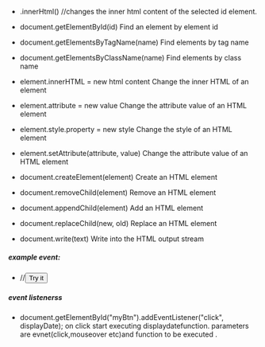 - .innerHtml() //changes the inner html content of the selected id element.

- document.getElementById(id)	Find an element by element id
- document.getElementsByTagName(name)	Find elements by tag name
- document.getElementsByClassName(name)	Find elements by class name
- element.innerHTML =  new html content	Change the inner HTML of an element
- element.attribute = new value	Change the attribute value of an HTML element
- element.style.property = new style	Change the style of an HTML element
- element.setAttribute(attribute, value)	Change the attribute value of an HTML element
- document.createElement(element)	Create an HTML element
- document.removeChild(element)	Remove an HTML element
- document.appendChild(element)	Add an HTML element
- document.replaceChild(new, old)	Replace an HTML element
- document.write(text)	Write into the HTML output stream
##### example event:
- //<button onclick="displayDate()">Try it</button>
##### event listenerss
- document.getElementById("myBtn").addEventListener("click", displayDate);
 on click start executing displaydatefunction.
 parameters are evnet(click,mouseover etc)and function to be executed .
